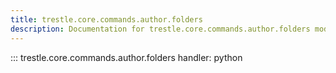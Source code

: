 ```yaml
---
title: trestle.core.commands.author.folders
description: Documentation for trestle.core.commands.author.folders module
---
```

::: trestle.core.commands.author.folders
handler: python
